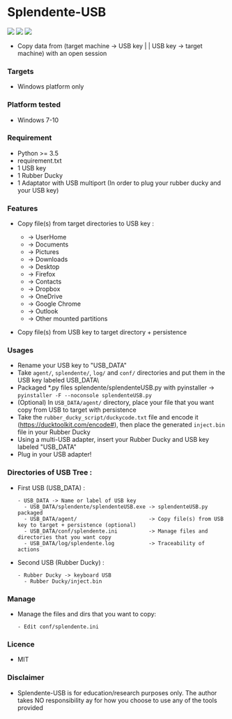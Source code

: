 # Splendente-USB

![](https://img.shields.io/badge/Python-3.6-blue.svg)
![](https://img.shields.io/badge/Version-1.0-green.svg)
![](https://img.shields.io/badge/Licence-MIT-red.svg)

- Copy data from (target machine -> USB key | | USB key -> target machine) with an open session

### Targets
- Windows platform only

### Platform tested
- Windows 7-10

### Requirement
- Python >= 3.5
- requirement.txt
- 1 USB key
- 1 Rubber Ducky
- 1 Adaptator with USB multiport (In order to plug your rubber ducky and your USB key)

### Features
- Copy file(s) from target directories to USB key : 
  - -> UserHome
  - -> Documents 
  - -> Pictures
  - -> Downloads
  - -> Desktop
  - -> Firefox
  - -> Contacts
  - -> Dropbox
  - -> OneDrive
  - -> Google Chrome
  - -> Outlook
  - -> Other mounted partitions 
  
- Copy file(s) from USB key to target directory + persistence

### Usages
- Rename your USB key to "USB_DATA"
- Take `agent/`, `splendente/`, `log/` and `conf/` directories and put them in the USB key labeled USB_DATA\
- Packaged \*.py files  splendente/splendenteUSB.py with pyinstaller -> `pyinstaller -F --noconsole splendenteUSB.py`
- (Optional) In `USB_DATA/agent/` directory, place your file that you want copy from USB to target with persistence
- Take the `rubber_ducky_script/duckycode.txt` file and encode it (https://ducktoolkit.com/encode#), then place the generated `inject.bin` file in your Rubber Ducky
- Using a multi-USB adapter, insert your Rubber Ducky and USB key labeled "USB_DATA"
- Plug in your USB adapter!

### Directories of USB Tree :
- First USB (USB_DATA) :
  ```
  - USB_DATA -> Name or label of USB key
    - USB_DATA/splendente/splendenteUSB.exe -> splendenteUSB.py packaged
    - USB_DATA/agent/                       -> Copy file(s) from USB key to target + persistence (optional)
    - USB_DATA/conf/splendente.ini          -> Manage files and directories that you want copy
    - USB_DATA/log/splendente.log           -> Traceability of actions
   ```
    
- Second USB (Rubber Ducky) :
  ```
  - Rubber Ducky -> keyboard USB
    - Rubber Ducky/inject.bin
  ```
    
### Manage 
- Manage the files and dirs that you want to copy:
  ```
  - Edit conf/splendente.ini
  ```

### Licence
- MIT

### Disclaimer
- Splendente-USB is for education/research purposes only. The author takes NO responsibility ay for how you choose to use any of the tools provided
